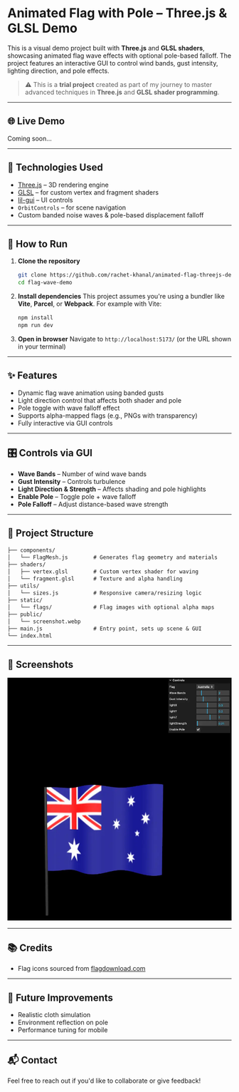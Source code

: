 # Animated Flag with Pole – Three.js & GLSL Demo

This is a visual demo project built with **Three.js** and **GLSL shaders**, showcasing animated flag wave effects with optional pole-based falloff. The project features an interactive GUI to control wind bands, gust intensity, lighting direction, and pole effects.

> ⚠️ This is a **trial project** created as part of my journey to master advanced techniques in **Three.js** and **GLSL shader programming**.

---

## 🌐 Live Demo

Coming soon...

---

## 🔧 Technologies Used

- [Three.js](https://threejs.org/) – 3D rendering engine
- [GLSL](https://thebookofshaders.com/) – for custom vertex and fragment shaders
- [lil-gui](https://github.com/georgealways/lil-gui) – UI controls
- `OrbitControls` – for scene navigation
- Custom banded noise waves & pole-based displacement falloff

---

## 🚀 How to Run

1. **Clone the repository**

   ```bash
   git clone https://github.com/rachet-khanal/animated-flag-threejs-demo.git
   cd flag-wave-demo
   ```

2. **Install dependencies**
   This project assumes you're using a bundler like **Vite**, **Parcel**, or **Webpack**.
   For example with Vite:

   ```bash
   npm install
   npm run dev
   ```

3. **Open in browser**
   Navigate to `http://localhost:5173/` (or the URL shown in your terminal)

---

## ✨ Features

- Dynamic flag wave animation using banded gusts
- Light direction control that affects both shader and pole
- Pole toggle with wave falloff effect
- Supports alpha-mapped flags (e.g., PNGs with transparency)
- Fully interactive via GUI controls

---

## 🎛 Controls via GUI

- **Wave Bands** – Number of wind wave bands
- **Gust Intensity** – Controls turbulence
- **Light Direction & Strength** – Affects shading and pole highlights
- **Enable Pole** – Toggle pole + wave falloff
- **Pole Falloff** – Adjust distance-based wave strength

---

## 📁 Project Structure

```
├── components/
│   └── FlagMesh.js        # Generates flag geometry and materials
├── shaders/
│   ├── vertex.glsl        # Custom vertex shader for waving
│   └── fragment.glsl      # Texture and alpha handling
├── utils/
│   └── sizes.js           # Responsive camera/resizing logic
├── static/
│   └── flags/             # Flag images with optional alpha maps
├── public/
│   └── screenshot.webp
├── main.js                # Entry point, sets up scene & GUI
└── index.html
```

---

## 📸 Screenshots

![Animated flag demo](public/screenshot.webp)

---

## 📚 Credits

- Flag icons sourced from [flagdownload.com](https://flagdownload.com)

---

## 🧪 Future Improvements

- Realistic cloth simulation
- Environment reflection on pole
- Performance tuning for mobile

---

## 📬 Contact

Feel free to reach out if you'd like to collaborate or give feedback!
